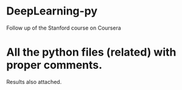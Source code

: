 # DeepLearning-py
 Follow up of the Stanford course on Coursera
 
# All the python files (related) with proper comments.
 Results also attached.
